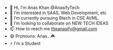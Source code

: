 - 👋 Hi, I’m Anas Khan @AnasifyTech
- 👀 I’m interested in SAAS, Web Development, etc
- 🌱 I’m currently pursuing Btech in CSE AI/ML.
- 💞️ I’m looking to collaborate on NEW TECH IDEAS
- 📫 How to reach me theanasify@gmail.com
- 😄 Pronouns: Anas...☘️
- ⚡ I'm a Student
